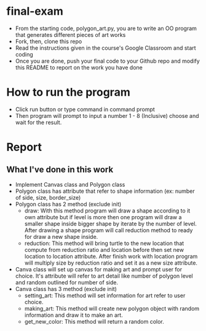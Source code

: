 # final-exam
- From the starting code, polygon_art.py, you are to write an OO program that generates different pieces of art works
- Fork, then, clone this repo
- Read the instructions given in the course's Google Classroom and start coding
- Once you are done, push your final code to your Github repo and modify this README to report on the work you have done

# How to run the program
- Click run button or type command <python3 polygon_art.py> in command prompt
- Then program will prompt to input a number 1 - 8 (Inclusive) choose and wait for the result.

# Report

## What I've done in this work

- Implement Canvas class and Polygon class
- Polygon class has attribute that refer to shape information (ex: number of side, size, border_size)
- Polygon class has 2 method (exclude init)
    - draw:  With this method program will draw a shape according to it own attribute but if level is more then one program will draw a smaller shape inside bigger shape by iterate by the number of level. After drawing a shape program will call reduction method to ready for draw a new shape inside.
    - reduction: This method will bring turtle to the new location that compute from reduction ratio and location before then set new location to location attribute. After finish work with location program will multiply size by reduction ratio and set it as a new size attribute.
- Canva class will set up canvas for making art and prompt user for choice. It's attribute will refer to art detail like number of polygon level and random outlined for number of side.
- Canva class has 3 method (exclude init)
    - setting_art: This method will set information for art refer to user choice.
    - making_art: This method will create new polygon object with random information and draw it to make an art.
    - get_new_color: This method will return a random color.
